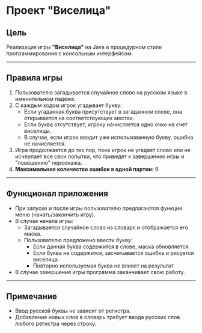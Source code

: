 # Проект "Виселица"

## Цель
Реализация игры **"Виселица"** на Java в процедурном стиле программирования с консольным интерфейсом.

---

## Правила игры

1. Пользователю загадывается случайное слово на русском языке в именительном падеже.
2. С каждым ходом игрок угадывает букву:
   - Если угаданная буква присутствует в загаданном слове, она открывается на соответствующих местах.
   - Если буква отсутствует, игроку начисляется одно очко на счет виселицы.
   - В случае, если игрок вводит уже использованную букву, ошибка не начисляется.
3. Игра продолжается до тех пор, пока игрок не угадает слово или не исчерпает все свои попытки, что приведет к завершению игры и "повешению" персонажа.
4. **Максимальное количество ошибок в одной партии:** 9.

---

## Функционал приложения

- При запуске и после игры пользователю предлагаются функции меню (начать/закончить игру).
- В случае начала игры:
  - Загадывается случайное слово из словаря и отображается его маска.
  - Пользователю предложено ввести букву:
    - Если данная буква содержится в слове, маска обновляется.
    - Если буква не содержится, засчитывается ошибка и рисуется виселица.
    - Повторно используемая буква не влияет на результат.
- В случае завершения игры программа заканчивает свою работу.

---

## Примечание

- Ввод русской буквы не зависит от регистра.
- Добавление новых слов в словарь требует ввода русских слов любого регистра через строку.

